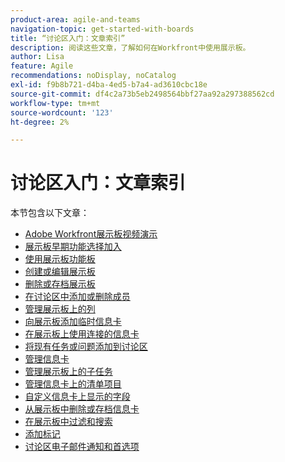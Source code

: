 ```yaml
---
product-area: agile-and-teams
navigation-topic: get-started-with-boards
title: “讨论区入门：文章索引”
description: 阅读这些文章，了解如何在Workfront中使用展示板。
author: Lisa
feature: Agile
recommendations: noDisplay, noCatalog
exl-id: f9b8b721-d4ba-4ed5-b7a4-ad3610cbc18e
source-git-commit: df4c2a73b5eb2498564bbf27aa92a297388562cd
workflow-type: tm+mt
source-wordcount: '123'
ht-degree: 2%

---
```


# 讨论区入门：文章索引

<!-- Audited: 12/2023 -->

本节包含以下文章：

* [Adobe Workfront展示板视频演示](/help/quicksilver/agile/get-started-with-boards/boards-video-demonstrations.md)
* [展示板早期功能选择加入](../../agile/get-started-with-boards/boards-early-feature-opt-in.md)
* [使用展示板功能板](../../agile/get-started-with-boards/use-boards-page.md)
* [创建或编辑展示板](../../agile/get-started-with-boards/create-edit-board.md)
* [删除或存档展示板](/help/quicksilver/agile/get-started-with-boards/delete-archive-board.md)
* [在讨论区中添加或删除成员](../../agile/get-started-with-boards/add-members-to-board.md)
* [管理展示板上的列](../../agile/get-started-with-boards/manage-board-columns.md)
* [向展示板添加临时信息卡](../../agile/get-started-with-boards/add-card-to-board.md)
* [在展示板上使用连接的信息卡](/help/quicksilver/agile/get-started-with-boards/connected-cards.md)
* [将现有任务或问题添加到讨论区](/help/quicksilver/agile/get-started-with-boards/add-card-from-list-to-board.md)
* [管理信息卡](../../agile/get-started-with-boards/move-board-items.md)
* [管理展示板上的子任务](/help/quicksilver/agile/get-started-with-boards/manage-subtasks-on-boards.md)
* [管理信息卡上的清单项目](/help/quicksilver/agile/get-started-with-boards/manage-checklist-items.md)
* [自定义信息卡上显示的字段](/help/quicksilver/agile/get-started-with-boards/customize-fields-on-card.md)
* [从展示板中删除或存档信息卡](../../agile/get-started-with-boards/delete-board-items.md)
* [在展示板中过滤和搜索](../../agile/get-started-with-boards/filter-search-in-board.md)
* [添加标记](../../agile/get-started-with-boards/add-tags.md)
* [讨论区电子邮件通知和首选项](/help/quicksilver/agile/get-started-with-boards/boards-emails.md)
